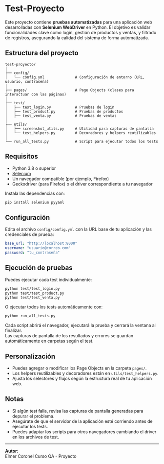 # Test-Proyecto

Este proyecto contiene **pruebas automatizadas** para una aplicación web desarrolladas con **Selenium WebDriver** en Python. El objetivo es validar funcionalidades clave como login, gestión de productos y ventas, y filtrado de registros, asegurando la calidad del sistema de forma automatizada.

## Estructura del proyecto

```
test-proyecto/
│
├── config/
│   └── config.yml              # Configuración de entorno (URL, usuario, contraseña)
│
├── pages/                      # Page Objects (clases para interactuar con las páginas)
│
├── test/
│   ├── test_login.py           # Pruebas de login
│   ├── test_product.py         # Pruebas de productos
│   ├── test_venta.py           # Pruebas de ventas
│
├── utils/
│   ├── screenshot_utils.py     # Utilidad para capturas de pantalla
│   └── test_helpers.py         # Decoradores y helpers reutilizables
│
└── run_all_tests.py            # Script para ejecutar todos los tests
```

## Requisitos

- Python 3.8 o superior
- [Selenium](https://pypi.org/project/selenium/)
- Un navegador compatible (por ejemplo, Firefox)
- Geckodriver (para Firefox) o el driver correspondiente a tu navegador

Instala las dependencias con:

```sh
pip install selenium pyyaml
```

## Configuración

Edita el archivo `config/config.yml` con la URL base de tu aplicación y las credenciales de prueba:

```yaml
base_url: "http://localhost:8000"
username: "usuario@correo.com"
password: "tu_contraseña"
```

## Ejecución de pruebas

Puedes ejecutar cada test individualmente:

```sh
python test/test_login.py
python test/test_product.py
python test/test_venta.py
```

O ejecutar todos los tests automáticamente con:

```sh
python run_all_tests.py
```

Cada script abrirá el navegador, ejecutará la prueba y cerrará la ventana al finalizar.  
Las capturas de pantalla de los resultados y errores se guardan automáticamente en carpetas según el test.

## Personalización

- Puedes agregar o modificar los Page Objects en la carpeta `pages/`.
- Los helpers reutilizables y decoradores están en `utils/test_helpers.py`.
- Ajusta los selectores y flujos según la estructura real de tu aplicación web.

## Notas

- Si algún test falla, revisa las capturas de pantalla generadas para depurar el problema.
- Asegúrate de que el servidor de la aplicación esté corriendo antes de ejecutar los tests.
- Puedes adaptar los scripts para otros navegadores cambiando el driver en los archivos de test.

---

**Autor:**  
Elmer Coronel
Curso QA - Proyecto